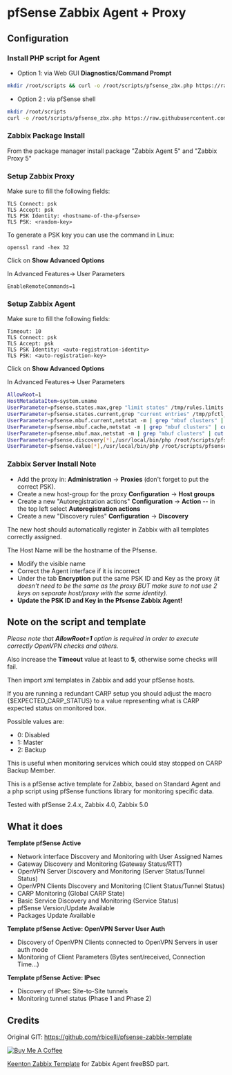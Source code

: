 # pfSense Zabbix Agent + Proxy

## Configuration

### Install PHP script for Agent

- Option 1: via Web GUI **Diagnostics/Command Prompt**

```bash
mkdir /root/scripts && curl -o /root/scripts/pfsense_zbx.php https://raw.githubusercontent.com/Futur-Tech/futur-tech-pfsense-zabbix/master/pfsense_zbx.php
```

- Option 2 : via pfSense shell

```bash
mkdir /root/scripts
curl -o /root/scripts/pfsense_zbx.php https://raw.githubusercontent.com/Futur-Tech/futur-tech-pfsense-zabbix/master/pfsense_zbx.php
```

### Zabbix Package Install

From the package manager install package "Zabbix Agent 5" and "Zabbix Proxy 5"

### Setup Zabbix Proxy

Make sure to fill the following fields:

```
TLS Connect: psk
TLS Accept: psk
TLS PSK Identity: <hostname-of-the-pfsense>
TLS PSK: <random-key>
```
To generate a PSK key you can use the command in Linux: 
    
    openssl rand -hex 32

Click on **Show Advanced Options**

In Advanced Features-> User Parameters

    EnableRemoteCommands=1

### Setup Zabbix Agent

Make sure to fill the following fields:

```
Timeout: 10
TLS Connect: psk
TLS Accept: psk
TLS PSK Identity: <auto-registration-identity>
TLS PSK: <auto-registration-key>
```
Click on **Show Advanced Options**

In Advanced Features-> User Parameters

```bash
AllowRoot=1
HostMetadataItem=system.uname
UserParameter=pfsense.states.max,grep "limit states" /tmp/rules.limits | cut -f4 -d ' '
UserParameter=pfsense.states.current,grep "current entries" /tmp/pfctl_si_out | tr -s ' ' | cut -f4 -d ' '
UserParameter=pfsense.mbuf.current,netstat -m | grep "mbuf clusters" | cut -f1 -d ' ' | cut -d '/' -f1
UserParameter=pfsense.mbuf.cache,netstat -m | grep "mbuf clusters" | cut -f1 -d ' ' | cut -d '/' -f2
UserParameter=pfsense.mbuf.max,netstat -m | grep "mbuf clusters" | cut -f1 -d ' ' | cut -d '/' -f4
UserParameter=pfsense.discovery[*],/usr/local/bin/php /root/scripts/pfsense_zbx.php discovery $1
UserParameter=pfsense.value[*],/usr/local/bin/php /root/scripts/pfsense_zbx.php $1 $2 $3
```

### Zabbix Server Install Note

- Add the proxy in: **Administration** -> **Proxies** (don't forget to put the correct PSK).
- Create a new host-group for the proxy **Configuration** -> **Host groups**
- Create a new "Autoregistration actions" **Configuration** -> **Action** -- in the top left select **Autoregistration actions**
- Create a new "Discovery rules" **Configuration** -> **Discovery**

The new host should automatically register in Zabbix with all templates correctly assigned.

The Host Name will be the hostname of the Pfsense.

* Modify the visible name
* Correct the Agent interface if it is incorrect
* Under the tab **Encryption** put the same PSK ID and Key as the proxy *(it doesn't need to be the same as the proxy BUT make sure to not use 2 keys on separate host/proxy with the same identity).*
* **Update the PSK ID and Key in the Pfsense Zabbix Agent!**

## Note on the script and template

_Please note that **AllowRoot=1** option is required in order to execute correctly OpenVPN checks and others._

Also increase the **Timeout** value at least to **5**, otherwise some checks will fail.

Then import xml templates in Zabbix and add your pfSense hosts.

If you are running a redundant CARP setup you should adjust the macro {$EXPECTED_CARP_STATUS} to a value representing what is CARP expected status on monitored box.

Possible values are:

 - 0: Disabled
 - 1: Master
 - 2: Backup

This is useful when monitoring services which could stay stopped on CARP Backup Member.

This is a pfSense active template for Zabbix, based on Standard Agent and a php script using pfSense functions library for monitoring specific data.

Tested with pfSense 2.4.x, Zabbix 4.0, Zabbix 5.0

## What it does

**Template pfSense Active**
 
 - Network interface Discovery and Monitoring with User Assigned Names
 - Gateway Discovery and Monitoring (Gateway Status/RTT)
 - OpenVPN Server Discovery and Monitoring (Server Status/Tunnel Status)
 - OpenVPN Clients Discovery and Monitoring (Client Status/Tunnel Status)
 - CARP Monitoring (Global CARP State)
 - Basic Service Discovery and Monitoring (Service Status)
 - pfSense Version/Update Available
 - Packages Update Available
 
**Template pfSense Active: OpenVPN Server User Auth**

 - Discovery of OpenVPN Clients connected to OpenVPN Servers in user auth mode
 - Monitoring of Client Parameters (Bytes sent/received, Connection Time...) 

**Template pfSense Active: IPsec**

 - Discovery of IPsec Site-to-Site tunnels
 - Monitoring tunnel status (Phase 1 and Phase 2)

## Credits

Original GIT: https://github.com/rbicelli/pfsense-zabbix-template

[![Buy Me A Coffee](https://www.buymeacoffee.com/assets/img/custom_images/orange_img.png)](https://www.buymeacoffee.com/rbicelli)

[Keenton Zabbix Template](https://github.com/keentonsas/zabbix-template-pfsense) for Zabbix Agent freeBSD part.

